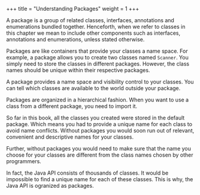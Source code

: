 +++
title = "Understanding Packages"
weight = 1
+++

A package is a group of related classes, interfaces, annotations and enumerations
bundled together. Henceforth, when we refer to classes in this chapter we mean
to include other components such as interfaces, annotations and enumerations,
unless stated otherwise.

Packages are like containers that provide your classes a name space. For example,
a package allows you to create two classes named `Scanner`. You simply need to
store the classes in different packages. However, the class names should be
unique within their respective packages.

A package provides a name space and visibility control to your classes. You can
tell which classes are available to the world outside your package.

Packages are organized in a hierarchical fashion. When you want to use a class
from a different package, you need to import it.

So far in this book, all the classes you created were stored in the default
package. Which means you had to provide a unique name for each class to avoid name
conflicts. Without packages you would soon run out of relevant, convenient and
descriptive names for your classes.

Further, without packages you would need to make sure that the name you choose
for your classes are different from the class names chosen by other programmers.

In fact, the Java API consists of thousands of classes. It would be impossible
to find a unique name for each of these classes. This is why, the Java API is
ogranized as packages.